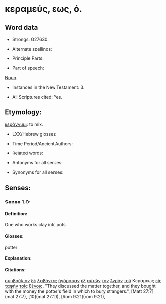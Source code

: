 # κεραμεύς, εως, ὁ.

<!-- Status: S2=Needs2ndReview -->
<!-- Lexica used for edits: BDAG, FFM, LN, BN, A-S -->

## Word data

* Strongs: G27630.


* Alternate spellings:

* Principle Parts: 

* Part of speech: 

[Noun](http://ugg.readthedocs.io/en/latest/noun.html).

* Instances in the New Testament: 3.

* All Scriptures cited: Yes.

## Etymology: 

[κεράννυμι](../G27670/01.md): to mix. 

* LXX/Hebrew glosses: 

* Time Period/Ancient Authors: 

* Related words: 

* Antonyms for all senses:

* Synonyms for all senses: 

## Senses:

### Sense 1.0:

#### Definition: 

One who works clay into pots

#### Glosses:

potter

#### Explanation:

#### Citations:

[συμβούλιον](../G48240/01.md) [δὲ](../G11610/01.md) [λαβόντες](../G29830/01.md) [ἠγόρασαν](../G00590/01.md) [ἐξ](../G15370/01.md) [αὐτῶν](../G08460/01.md) [τὸν](../G35880/01.md) [Ἀγρὸν](../G00680/01.md) [τοῦ](../G35880/01.md) Κεραμέως [εἰς](../G15190/01.md) [ταφὴν](../G50270/01.md) [τοῖς](../G35880/01.md) [ξένοις](../G35810/01.md), 
"They discussed the matter together, and they bought with the money the potter's field in which to bury strangers.", 
[Matt 27:7](mat 27:7),  [10](mat 27:10),  [Rom 9:21](rom 9:21),                                                


